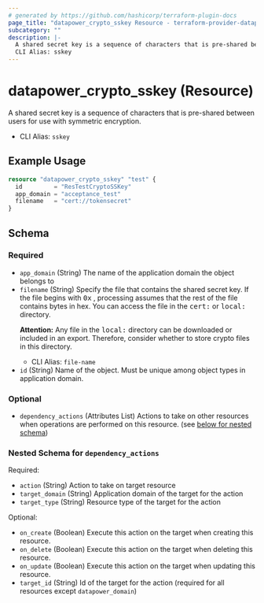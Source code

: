 ```yaml
---
# generated by https://github.com/hashicorp/terraform-plugin-docs
page_title: "datapower_crypto_sskey Resource - terraform-provider-datapower"
subcategory: ""
description: |-
  A shared secret key is a sequence of characters that is pre-shared between users for use with symmetric encryption.
  CLI Alias: sskey
---
```


# datapower_crypto_sskey (Resource)

A shared secret key is a sequence of characters that is pre-shared between users for use with symmetric encryption.
  - CLI Alias: `sskey`

## Example Usage

```terraform
resource "datapower_crypto_sskey" "test" {
  id         = "ResTestCryptoSSKey"
  app_domain = "acceptance_test"
  filename   = "cert://tokensecret"
}
```

<!-- schema generated by tfplugindocs -->
## Schema

### Required

- `app_domain` (String) The name of the application domain the object belongs to
- `filename` (String) Specify the file that contains the shared secret key. If the file begins with <tt>0x</tt> , processing assumes that the rest of the file contains bytes in hex. You can access the file in the <tt>cert:</tt> or <tt>local:</tt> directory. <p><b>Attention:</b> Any file in the <tt>local:</tt> directory can be downloaded or included in an export. Therefore, consider whether to store crypto files in this directory.</p>
  - CLI Alias: `file-name`
- `id` (String) Name of the object. Must be unique among object types in application domain.

### Optional

- `dependency_actions` (Attributes List) Actions to take on other resources when operations are performed on this resource. (see [below for nested schema](#nestedatt--dependency_actions))

<a id="nestedatt--dependency_actions"></a>
### Nested Schema for `dependency_actions`

Required:

- `action` (String) Action to take on target resource
- `target_domain` (String) Application domain of the target for the action
- `target_type` (String) Resource type of the target for the action

Optional:

- `on_create` (Boolean) Execute this action on the target when creating this resource.
- `on_delete` (Boolean) Execute this action on the target when deleting this resource.
- `on_update` (Boolean) Execute this action on the target when updating this resource.
- `target_id` (String) Id of the target for the action (required for all resources except `datapower_domain`)
